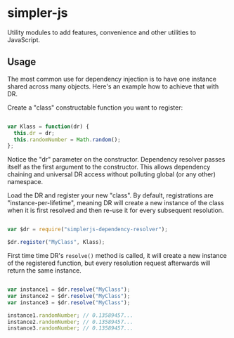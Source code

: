 # simpler-js
Utility modules to add features, convenience and other utilities to JavaScript.


## Usage

The most common use for dependency injection is to have one instance shared across many objects. Here's an example how to achieve that with DR.

Create a "class" constructable function you want to register:

```JavaScript

var Klass = function(dr) {
  this.dr = dr;
  this.randomNumber = Math.random();
};

```

Notice the "dr" parameter on the constructor. Dependency resolver passes itself as the first argument to the constructor. This allows dependency chaining and universal DR access without polluting global (or any other) namespace.

Load the DR and register your new "class". By default, registrations are "instance-per-lifetime", meaning DR will create a new instance of the class when it is first resolved and then re-use it for every subsequent resolution.

```JavaSCript

var $dr = require("simplerjs-dependency-resolver");

$dr.register("MyClass", Klass);

```

First time time DR's ``resolve()`` method is called, it will create a new instance of the registered function, but every resolution request afterwards will return the same instance.

```JavaScript

var instance1 = $dr.resolve("MyClass");
var instance2 = $dr.resolve("MyClass");
var instance3 = $dr.resolve("MyClass");

instance1.randomNumber; // 0.13589457...
instance2.randomNumber; // 0.13589457...
instance3.randomNumber; // 0.13589457...

```